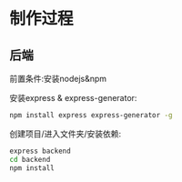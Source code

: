 # 制作过程

## 后端

前置条件:安装nodejs&npm

安装express & express-generator:

```bash
npm install express express-generator -g
```

创建项目/进入文件夹/安装依赖:

```bash
express backend
cd backend
npm install
```

